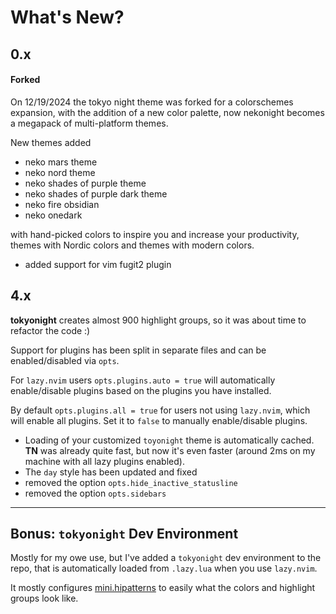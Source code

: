 # What's New?

## 0.x

#### Forked

On 12/19/2024 the tokyo night theme was forked for a colorschemes expansion, with the addition of a new color palette, now nekonight becomes a megapack of multi-platform themes.

New themes added 

- neko mars theme
- neko nord theme
- neko shades of purple theme
- neko shades of purple dark theme
- neko fire obsidian
- neko onedark

with hand-picked colors to inspire you and increase your productivity, themes with Nordic colors and themes with modern colors.

- added support for vim fugit2 plugin

## 4.x

**tokyonight** creates almost 900 highlight groups, so it was about time to refactor the code :)

Support for plugins has been split in separate files and can be enabled/disabled via `opts`.

For `lazy.nvim` users `opts.plugins.auto = true` will automatically enable/disable plugins
based on the plugins you have installed.

By default `opts.plugins.all = true` for users not using `lazy.nvim`, which will enable all plugins.
Set it to `false` to manually enable/disable plugins.

- Loading of your customized `toyonight` theme is automatically cached.
  **TN** was already quite fast, but now it's even faster (around 2ms on my machine with all lazy plugins enabled).
- The `day` style has been updated and fixed
- removed the option `opts.hide_inactive_statusline`
- removed the option `opts.sidebars`

---

## Bonus: `tokyonight` Dev Environment

Mostly for my owe use, but I've added a `tokyonight` dev environment to the repo,
that is automatically loaded from `.lazy.lua` when you use `lazy.nvim`.

It mostly configures [mini.hipatterns](https://github.com/echasnovski/mini.hipatterns) to easily
what the colors and highlight groups look like.

